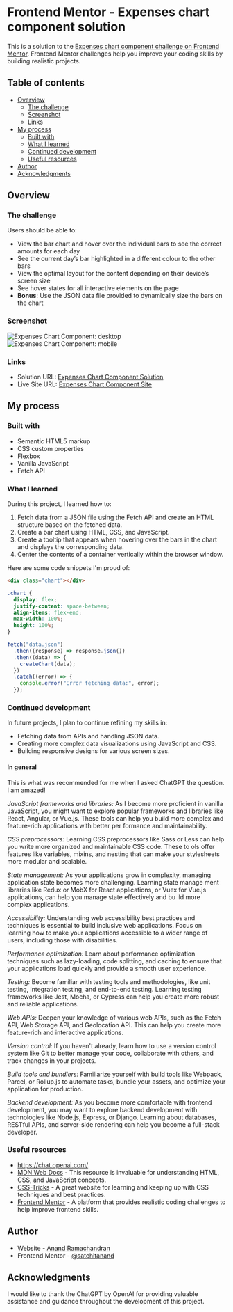 # Frontend Mentor - Expenses chart component solution

This is a solution to the [Expenses chart component challenge on Frontend Mentor](https://www.frontendmentor.io/challenges/expenses-chart-component-e7yJBUdjwt). Frontend Mentor challenges help you improve your coding skills by building realistic projects. 

## Table of contents

- [Overview](#overview)
  - [The challenge](#the-challenge)
  - [Screenshot](#screenshot)
  - [Links](#links)
- [My process](#my-process)
  - [Built with](#built-with)
  - [What I learned](#what-i-learned)
  - [Continued development](#continued-development)
  - [Useful resources](#useful-resources)
- [Author](#author)
- [Acknowledgments](#acknowledgments)

## Overview

### The challenge

Users should be able to:

- View the bar chart and hover over the individual bars to see the correct amounts for each day
- See the current day’s bar highlighted in a different colour to the other bars
- View the optimal layout for the content depending on their device’s screen size
- See hover states for all interactive elements on the page
- **Bonus**: Use the JSON data file provided to dynamically size the bars on the chart

### Screenshot

![Expenses Chart Component: desktop](screenshot-desktop.png)
![Expenses Chart Component: mobile](screenshot-mobile.jpeg)

### Links

- Solution URL: [Expenses Chart Component Solution](https://github.com/satchitanand/004_Expenses_Chart_Component)
- Live Site URL: [Expenses Chart Component Site](https://satchitanand.github.io/004_Expenses_Chart_Component)

## My process

### Built with

- Semantic HTML5 markup
- CSS custom properties
- Flexbox
- Vanilla JavaScript
- Fetch API

### What I learned

During this project, I learned how to:

1. Fetch data from a JSON file using the Fetch API and create an HTML structure based on the fetched data.
1. Create a bar chart using HTML, CSS, and JavaScript.
1. Create a tooltip that appears when hovering over the bars in the chart and displays the corresponding data.
1. Center the contents of a container vertically within the browser window.

Here are some code snippets I'm proud of:

```html
<div class="chart"></div>
```
```css
.chart {
  display: flex;
  justify-content: space-between;
  align-items: flex-end;
  max-width: 100%;
  height: 100%;
}
```
```js
fetch("data.json")
  .then((response) => response.json())
  .then((data) => {
    createChart(data);
  })
  .catch((error) => {
    console.error("Error fetching data:", error);
  });
```

### Continued development

In future projects, I plan to continue refining my skills in:

- Fetching data from APIs and handling JSON data.
- Creating more complex data visualizations using JavaScript and CSS.
- Building responsive designs for various screen sizes.

#### In general

This is what was recommended for me when I asked ChatGPT the question.  I am amazed!

*JavaScript frameworks and libraries:* As I become more proficient in vanilla JavaScript, you might want to explore popular frameworks 
and libraries like React, Angular, or Vue.js. These tools can help you build more complex and feature-rich applications with better per
formance and maintainability.

*CSS preprocessors:* Learning CSS preprocessors like Sass or Less can help you write more organized and maintainable CSS code. These to
ols offer features like variables, mixins, and nesting that can make your stylesheets more modular and scalable.

*State management:* As your applications grow in complexity, managing application state becomes more challenging. Learning state manage
ment libraries like Redux or MobX for React applications, or Vuex for Vue.js applications, can help you manage state effectively and bu
ild more complex applications.

*Accessibility:* Understanding web accessibility best practices and techniques is essential to build inclusive web applications. Focus on learning how to make your applications accessible to a wider range of users, including those with disabilities.

*Performance optimization:* Learn about performance optimization techniques such as lazy-loading, code splitting, and caching to ensure that your applications load quickly and provide a smooth user experience.

*Testing:* Become familiar with testing tools and methodologies, like unit testing, integration testing, and end-to-end testing. Learning testing frameworks like Jest, Mocha, or Cypress can help you create more robust and reliable applications.

*Web APIs:* Deepen your knowledge of various web APIs, such as the Fetch API, Web Storage API, and Geolocation API. This can help you create more feature-rich and interactive applications.

*Version control:* If you haven't already, learn how to use a version control system like Git to better manage your code, collaborate with others, and track changes in your projects.

*Build tools and bundlers:* Familiarize yourself with build tools like Webpack, Parcel, or Rollup.js to automate tasks, bundle your assets, and optimize your application for production.

*Backend development:* As you become more comfortable with frontend development, you may want to explore backend development with technologies like Node.js, Express, or Django. Learning about databases, RESTful APIs, and server-side rendering can help you become a full-stack developer.

### Useful resources

- https://chat.openai.com/
- [MDN Web Docs](https://developer.mozilla.org/) - This resource is invaluable for understanding HTML, CSS, and JavaScript concepts.
- [CSS-Tricks](https://css-tricks.com/) - A great website for learning and keeping up with CSS techniques and best practices.
- [Frontend Mentor](https://www.frontendmentor.io/) - A platform that provides realistic coding challenges to help improve frontend skills.

## Author

- Website - [Anand Ramachandran](https://github.com/satchitanand)
- Frontend Mentor - [@satchitanand](https://www.frontendmentor.io/profile/satchitanand)

## Acknowledgments

I would like to thank the ChatGPT by OpenAI for providing valuable assistance and guidance throughout the development of this project.

